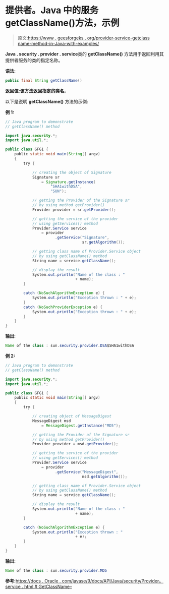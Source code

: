 # 提供者。Java 中的服务 getClassName()方法，示例

> 原文:[https://www . geesforgeks . org/provider-service-getclass name-method-in-Java-with-examples/](https://www.geeksforgeeks.org/provider-service-getclassname-method-in-java-with-examples/)

**Java . security . provider . service**类的 **getClassName()** 方法用于返回利用其提供者服务的类的指定名称。

**语法:**

```java
public final String getClassName()
```

**返回值:**该方法返回指定的**类名**。

以下是说明 **getClassName()** 方法的示例:

**例 1:**

```java
// Java program to demonstrate
// getClassName() method

import java.security.*;
import java.util.*;

public class GFG1 {
    public static void main(String[] argv)
    {
        try {

            // creating the object of Signature
            Signature sr
                = Signature.getInstance(
                    "SHA1withDSA",
                    "SUN");

            // getting the Provider of the Signature sr
            // by using method getProvider()
            Provider provider = sr.getProvider();

            // getting the service of the provider
            // using getServices() method
            Provider.Service service
                = provider
                      .getService("Signature",
                                  sr.getAlgorithm());

            // getting class name of Provider.Service object
            // by using getClassName() method
            String name = service.getClassName();

            // display the result
            System.out.println("Name of the class : "
                               + name);
        }

        catch (NoSuchAlgorithmException e) {
            System.out.println("Exception thrown : " + e);
        }
        catch (NoSuchProviderException e) {
            System.out.println("Exception thrown : " + e);
        }
    }
}
```

**输出:**

```java
Name of the class : sun.security.provider.DSA$SHA1withDSA

```

**例 2:**

```java
// Java program to demonstrate
// getClassName() method

import java.security.*;
import java.util.*;

public class GFG1 {
    public static void main(String[] argv)
    {
        try {

            // creating object of MessageDigest
            MessageDigest msd
                = MessageDigest.getInstance("MD5");

            // getting the Provider of the Signature sr
            // by using method getProvider()
            Provider provider = msd.getProvider();

            // getting the service of the provider
            // using getServices() method
            Provider.Service service
                = provider
                      .getService("MessageDigest",
                                  msd.getAlgorithm());

            // getting class name of Provider.Service object
            // by using getClassName() method
            String name = service.getClassName();

            // display the result
            System.out.println("Name of the class : "
                               + name);
        }

        catch (NoSuchAlgorithmException e) {
            System.out.println("Exception thrown : "
                               + e);
        }
    }
}
```

**输出:**

```java
Name of the class : sun.security.provider.MD5

```

**参考:**[https://docs . Oracle . com/javase/9/docs/API/Java/security/Provider。service . html # GetClassName–](https://docs.oracle.com/javase/9/docs/api/java/security/Provider.Service.html#getClassName--)